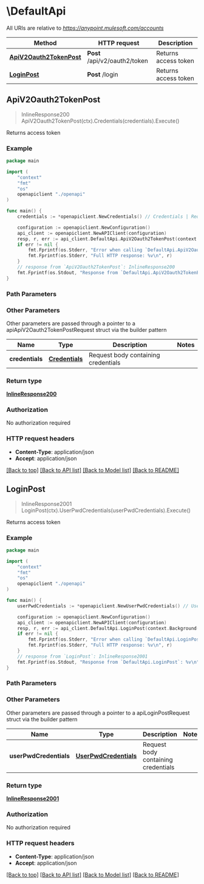 # \DefaultApi

All URIs are relative to *https://anypoint.mulesoft.com/accounts*

Method | HTTP request | Description
------------- | ------------- | -------------
[**ApiV2Oauth2TokenPost**](DefaultApi.md#ApiV2Oauth2TokenPost) | **Post** /api/v2/oauth2/token | Returns access token
[**LoginPost**](DefaultApi.md#LoginPost) | **Post** /login | Returns access token



## ApiV2Oauth2TokenPost

> InlineResponse200 ApiV2Oauth2TokenPost(ctx).Credentials(credentials).Execute()

Returns access token



### Example

```go
package main

import (
    "context"
    "fmt"
    "os"
    openapiclient "./openapi"
)

func main() {
    credentials := *openapiclient.NewCredentials() // Credentials | Request body containing credentials

    configuration := openapiclient.NewConfiguration()
    api_client := openapiclient.NewAPIClient(configuration)
    resp, r, err := api_client.DefaultApi.ApiV2Oauth2TokenPost(context.Background()).Credentials(credentials).Execute()
    if err != nil {
        fmt.Fprintf(os.Stderr, "Error when calling `DefaultApi.ApiV2Oauth2TokenPost``: %v\n", err)
        fmt.Fprintf(os.Stderr, "Full HTTP response: %v\n", r)
    }
    // response from `ApiV2Oauth2TokenPost`: InlineResponse200
    fmt.Fprintf(os.Stdout, "Response from `DefaultApi.ApiV2Oauth2TokenPost`: %v\n", resp)
}
```

### Path Parameters



### Other Parameters

Other parameters are passed through a pointer to a apiApiV2Oauth2TokenPostRequest struct via the builder pattern


Name | Type | Description  | Notes
------------- | ------------- | ------------- | -------------
 **credentials** | [**Credentials**](Credentials.md) | Request body containing credentials | 

### Return type

[**InlineResponse200**](InlineResponse200.md)

### Authorization

No authorization required

### HTTP request headers

- **Content-Type**: application/json
- **Accept**: application/json

[[Back to top]](#) [[Back to API list]](../README.md#documentation-for-api-endpoints)
[[Back to Model list]](../README.md#documentation-for-models)
[[Back to README]](../README.md)


## LoginPost

> InlineResponse2001 LoginPost(ctx).UserPwdCredentials(userPwdCredentials).Execute()

Returns access token



### Example

```go
package main

import (
    "context"
    "fmt"
    "os"
    openapiclient "./openapi"
)

func main() {
    userPwdCredentials := *openapiclient.NewUserPwdCredentials() // UserPwdCredentials | Request body containing credentials

    configuration := openapiclient.NewConfiguration()
    api_client := openapiclient.NewAPIClient(configuration)
    resp, r, err := api_client.DefaultApi.LoginPost(context.Background()).UserPwdCredentials(userPwdCredentials).Execute()
    if err != nil {
        fmt.Fprintf(os.Stderr, "Error when calling `DefaultApi.LoginPost``: %v\n", err)
        fmt.Fprintf(os.Stderr, "Full HTTP response: %v\n", r)
    }
    // response from `LoginPost`: InlineResponse2001
    fmt.Fprintf(os.Stdout, "Response from `DefaultApi.LoginPost`: %v\n", resp)
}
```

### Path Parameters



### Other Parameters

Other parameters are passed through a pointer to a apiLoginPostRequest struct via the builder pattern


Name | Type | Description  | Notes
------------- | ------------- | ------------- | -------------
 **userPwdCredentials** | [**UserPwdCredentials**](UserPwdCredentials.md) | Request body containing credentials | 

### Return type

[**InlineResponse2001**](InlineResponse2001.md)

### Authorization

No authorization required

### HTTP request headers

- **Content-Type**: application/json
- **Accept**: application/json

[[Back to top]](#) [[Back to API list]](../README.md#documentation-for-api-endpoints)
[[Back to Model list]](../README.md#documentation-for-models)
[[Back to README]](../README.md)

